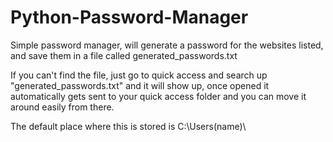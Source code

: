 # Python-Password-Manager

Simple password manager, will generate a password for the websites listed, and save them in a file called generated_passwords.txt

If you can't find the file, just go to quick access and search up "generated_passwords.txt" and it will show up, once opened it automatically gets sent to your quick access folder and you can move it around easily from there.


The default place where this is stored is C:\Users\(name)\
